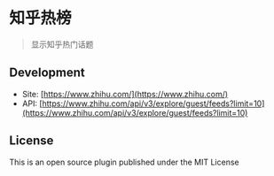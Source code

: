 # 知乎热榜

> 显示知乎热门话题

## Development

* Site: [https://www.zhihu.com/](https://www.zhihu.com/)
* API: [https://www.zhihu.com/api/v3/explore/guest/feeds?limit=10](https://www.zhihu.com/api/v3/explore/guest/feeds?limit=10)

## License

This is an open source plugin published under the MIT License